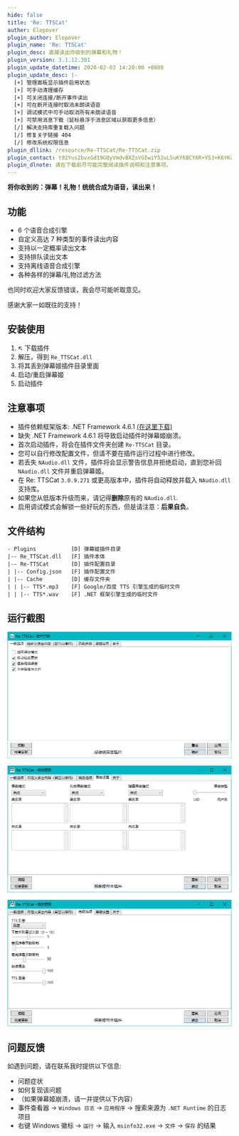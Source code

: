 ```yaml
---
hide: false
title: 'Re: TTSCat'
auther: Elepover
plugin_author: Elepover
plugin_name: 'Re: TTSCat'
plugin_desc: 直接读出你收到的弹幕和礼物！
plugin_version: 3.1.12.301
plugin_update_datetime: 2020-02-03 14:20:00 +0800
plugin_update_desc: |-
  [+] 管理面板显示插件启用状态
  [+] 可手动清理缓存
  [+] 可关闭连接/断开事件读出
  [+] 可在断开连接时取消未朗读语音
  [+] 调试模式中可手动取消所有未朗读语音
  [+] 可禁用消息下载（鼠标悬浮于消息区域以获取更多信息）
  [/] 解决支持库重复载入问题
  [/] 修复关于链接 404
  [/] 修改系统权限信息
plugin_dllink: /resource/Re-TTSCat/Re-TTSCat.zip
plugin_contact: t92Yus2bvxGd19GQyVmdvBXZsVGIwiY52uL5uKY6BCY6R+Y53+K6YKa6ueZ6Eq552uL5S+o5syp5
plugin_dlnote: 请在下载前尽可能完整阅读插件说明和注意事项。
---
```


**将你收到的：弹幕！礼物！统统合成为语音，读出来！**

## 功能

- 6 个语音合成引擎
- 自定义高达 7 种类型的事件读出内容
- 支持以一定概率读出文本
- 支持排队读出文本
- 支持离线语音合成引擎
- 各种各样的弹幕/礼物过滤方法

也同时欢迎大家反馈错误，我会尽可能听取意见。

感谢大家一如既往的支持！

## 安装使用

1. ↖ 下载插件
2. 解压，得到 `Re_TTSCat.dll`
3. 将其丢到弹幕姬插件目录里面
4. 启动/重启弹幕姬
5. 启动插件

## 注意事项

- 插件依赖框架版本: .NET Framework 4.6.1 [(在这里下载)](https://www.microsoft.com/zh-cn/download/details.aspx?id=49982)
- 缺失 .NET Framework 4.6.1 将导致启动插件时弹幕姬崩溃。
- 首次启动插件，将会在插件文件夹创建 `Re-TTSCat` 目录。
- 您可以自行修改配置文件，但请不要在插件运行过程中进行修改。
- 若丢失 `NAudio.dll` 文件，插件将会显示警告信息并拒绝启动，直到您补回 `NAudio.dll` 文件并重启弹幕姬。
- 在 Re: TTSCat `3.0.9.271` 或更高版本中，插件将自动释放并载入 `NAudio.dll` 支持库。
- 如果您从低版本升级而来，请记得**删除**原有的 `NAudio.dll`.
- 启用调试模式会解锁一些好玩的东西，但是请注意：**后果自负**。

## 文件结构

```
- Plugins           [D] 弹幕姬插件目录
|-- Re_TTSCat.dll   [F] 插件本体
|-- Re-TTSCat       [D] 插件配置目录
| |-- Config.json   [F] 插件配置文件
| |-- Cache         [D] 缓存文件夹
| | |-- TTS*.mp3    [F] Google/百度 TTS 引擎生成的临时文件
| | |-- TTS*.wav    [F] .NET 框架引擎生成的临时文件
```

## 运行截图

![管理](/resource/Re-TTSCat/settings.png)

![过滤设置](/resource/Re-TTSCat/blocking.png)

![高级功能](/resource/Re-TTSCat/advanced-features.png)

## 问题反馈

如遇到问题，请在联系我时提供以下信息:

- 问题症状
- 如何复现该问题
- （如果弹幕姬崩溃，请一并提供以下内容）
- 事件查看器 -> `Windows 日志` -> `应用程序` -> 搜索来源为 `.NET Runtime` 的日志项目
- 右键 Windows 徽标 -> `运行` -> 输入 `msinfo32.exe` -> `文件` -> `保存` 的结果
